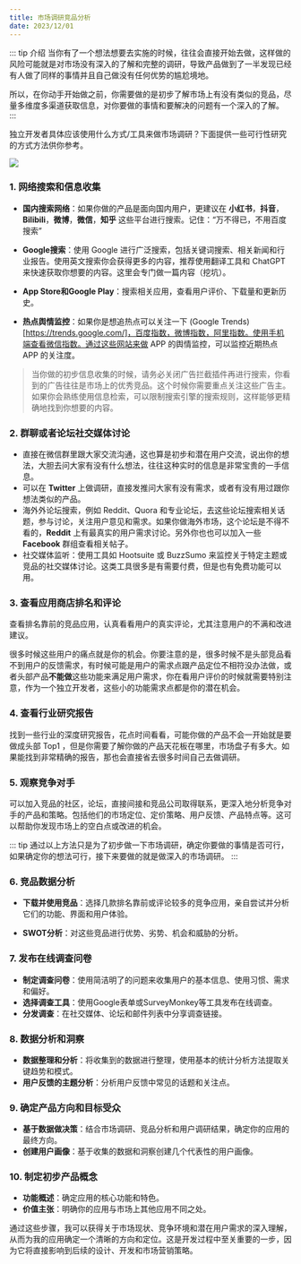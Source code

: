 ```yaml
---
title: 市场调研竞品分析
date: 2023/12/01
---
```

::: tip 介绍
当你有了一个想法想要去实施的时候，往往会直接开始去做，这样做的风险可能就是对市场没有深入的了解和完整的调研，导致产品做到了一半发现已经有人做了同样的事情并且自己做没有任何优势的尴尬境地。

所以，在你动手开始做之前，你需要做的是初步了解市场上有没有类似的竞品，尽量多维度多渠道获取信息，对你要做的事情和要解决的问题有一个深入的了解。
:::

独立开发者具体应该使用什么方式/工具来做市场调研？下面提供一些可行性研究的方式方法供你参考。

![](/初步市场调研/cover.webp)

### 1. 网络搜索和信息收集
- **国内搜索网络**：如果你做的产品是面向国内用户，更建议在 **小红书**，**抖音**，**Bilibili**，**微博**，**微信**，**知乎** 这些平台进行搜索。记住：“万不得已，不用百度搜索”

- **Google搜索**：使用 Google 进行广泛搜索，包括关键词搜索、相关新闻和行业报告。使用英文搜索你会获得更多的内容，推荐使用翻译工具和 ChatGPT 来快速获取你想要的内容。这里会专门做一篇内容（挖坑）。

- **App Store和Google Play**：搜索相关应用，查看用户评价、下载量和更新历史。

- **热点舆情监控**：如果你是想追热点可以关注一下 (Google Trends)[https://trends.google.com/]，百度指数，微博指数，阿里指数。使用手机端查看微信指数。通过这些网站来做 APP 的舆情监控，可以监控近期热点 APP 的关注度。

> 当你做的初步信息收集的时候，请务必关闭广告拦截插件再进行搜索，你看到的广告往往是市场上的优秀竞品。这个时候你需要重点关注这些广告主。如果你会熟练使用信息检索，可以限制搜索引擎的搜索规则，这样能够更精确地找到你想要的内容。

### 2. 群聊或者论坛社交媒体讨论
* 直接在微信群里跟大家交流沟通，这也算是初步和潜在用户交流，说出你的想法，大胆去问大家有没有什么想法，往往这种实时的信息是非常宝贵的一手信息。
* 可以在 **Twitter** 上做调研，直接发推问大家有没有需求，或者有没有用过跟你想法类似的产品。
* 海外外论坛搜索，例如 Reddit、Quora 和专业论坛，去这些论坛搜索相关话题，参与讨论，关注用户意见和需求。如果你做海外市场，这个论坛是不得不看的，**Reddit** 上有最真实的用户需求讨论。另外你也也可以加入一些 **Facebook** 群组查看相关帖子。
* 社交媒体监听：使用工具如 Hootsuite 或 BuzzSumo 来监控关于特定主题或竞品的社交媒体讨论。这类工具很多是有需要付费，但是也有免费功能可以用。

### 3. 查看应用商店排名和评论
查看排名靠前的竞品应用，认真看看用户的真实评论，尤其注意用户的不满和改进建议。

很多时候这些用户的痛点就是你的机会。你要注意的是，很多时候不是头部竞品看不到用户的反馈需求，有时候可能是用户的需求点跟产品定位不相符没办法做，或者头部产品**不能做**这些功能来满足用户需求，你在看用户评价的时候就需要特别注意，作为一个独立开发者，这些小的功能需求点都是你的潜在机会。

### 4. 查看行业研究报告
找到一些行业的深度研究报告，花点时间看看，可能你做的产品不会一开始就是要做成头部 Top1 ，但是你需要了解你做的产品天花板在哪里，市场盘子有多大。如果能找到非常精确的报告，那也会直接省去很多时间自己去做调研。

### 5. 观察竞争对手
可以加入竞品的社区，论坛，直接间接和竞品公司取得联系，更深入地分析竞争对手的产品和策略。包括他们的市场定位、定价策略、用户反馈、产品特点等。这可以帮助你发现市场上的空白点或改进的机会。

::: tip 
通过以上方法只是为了初步做一下市场调研，确定你要做的事情是否可行，如果确定你的想法可行，接下来要做的就是做深入的市场调研。
:::

### 6. 竞品数据分析
- **下载并使用竞品**：选择几款排名靠前或评论较多的竞争应用，亲自尝试并分析它们的功能、界面和用户体验。


- **SWOT分析**：对这些竞品进行优势、劣势、机会和威胁的分析。

### 7. 发布在线调查问卷
- **制定调查问卷**：使用简洁明了的问题来收集用户的基本信息、使用习惯、需求和偏好。
- **选择调查工具**：使用Google表单或SurveyMonkey等工具发布在线调查。
- **分发调查**：在社交媒体、论坛和邮件列表中分享调查链接。

### 8. 数据分析和洞察
- **数据整理和分析**：将收集到的数据进行整理，使用基本的统计分析方法提取关键趋势和模式。
- **用户反馈的主题分析**：分析用户反馈中常见的话题和关注点。

### 9. 确定产品方向和目标受众
- **基于数据做决策**：结合市场调研、竞品分析和用户调研结果，确定你的应用的最终方向。
- **创建用户画像**：基于收集的数据和洞察创建几个代表性的用户画像。

### 10. 制定初步产品概念
- **功能概述**：确定应用的核心功能和特色。
- **价值主张**：明确你的应用与市场上其他应用不同之处。

通过这些步骤，我可以获得关于市场现状、竞争环境和潜在用户需求的深入理解，从而为我的应用确定一个清晰的方向和定位。这是开发过程中至关重要的一步，因为它将直接影响到后续的设计、开发和市场营销策略。